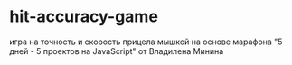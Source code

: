 # hit-accuracy-game
игра на точность и скорость прицела мышкой
на основе марафона "5 дней - 5 проектов на JavaScript" от Владилена Минина
